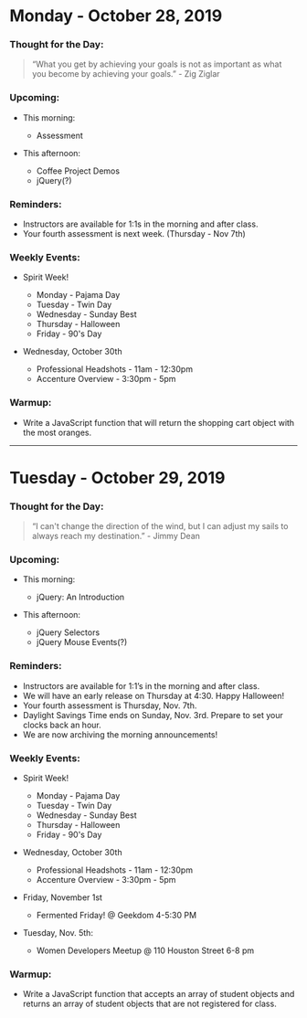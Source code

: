# Monday - October 28, 2019

### Thought for the Day:
> “What you get by achieving your goals is not as important as what you 
become by achieving your goals.” - Zig Ziglar

### Upcoming:
- This morning:
    - Assessment
    
- This afternoon:
    - Coffee Project Demos
    - jQuery(?)
    
### Reminders: 
- Instructors are available for 1:1s in the morning and after class.
- Your fourth assessment is next week. (Thursday - Nov 7th)

### Weekly Events:
- Spirit Week!
    - Monday - Pajama Day
    - Tuesday - Twin Day
    - Wednesday - Sunday Best
    - Thursday - Halloween
    - Friday - 90's Day
    
- Wednesday, October 30th
    - Professional Headshots - 11am - 12:30pm
    - Accenture Overview - 3:30pm - 5pm
    
### Warmup: 
- Write a JavaScript function that will return the shopping cart object with the most oranges.

 ***
 
 # Tuesday - October 29, 2019
 
 ### Thought for the Day:
 > “I can't change the direction of the wind, but I can adjust my sails to always reach my destination.” - Jimmy Dean

 
 ### Upcoming:
 - This morning:
     - jQuery: An Introduction

     
 - This afternoon:
     - jQuery Selectors
     - jQuery Mouse Events(?)

     
 ### Reminders: 
 - Instructors are available for 1:1’s in the morning and after class.
 - We will have an early release on Thursday at 4:30. Happy Halloween!
 - Your fourth assessment is Thursday, Nov. 7th.
 - Daylight Savings Time ends on Sunday, Nov. 3rd. Prepare to set your clocks back an hour.
 - We are now archiving the morning announcements!

 
 ### Weekly Events:
 - Spirit Week!
     - Monday - Pajama Day
     - Tuesday - Twin Day
     - Wednesday - Sunday Best
     - Thursday - Halloween
     - Friday - 90's Day
     
 - Wednesday, October 30th
     - Professional Headshots - 11am - 12:30pm
     - Accenture Overview - 3:30pm - 5pm
 - Friday, November 1st
     - Fermented Friday! @ Geekdom 4-5:30 PM
 - Tuesday, Nov. 5th:
     - Women Developers Meetup @ 110 Houston Street 6-8 pm

     
 ### Warmup: 
 - Write a JavaScript function that accepts an array of student objects and returns an array of student objects that are not registered for class.
 